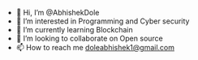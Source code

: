 - 👋 Hi, I’m @AbhishekDole
- 👀 I’m interested in Programming and Cyber security
- 🌱 I’m currently learning Blockchain
- 💞️ I’m looking to collaborate on Open source
- 📫 How to reach me doleabhishek1@gmail.com

<!---
AbhishekDole/AbhishekDole is a ✨ special ✨ repository because its `README.md` (this file) appears on your GitHub profile.
You can click the Preview link to take a look at your changes.
--->
